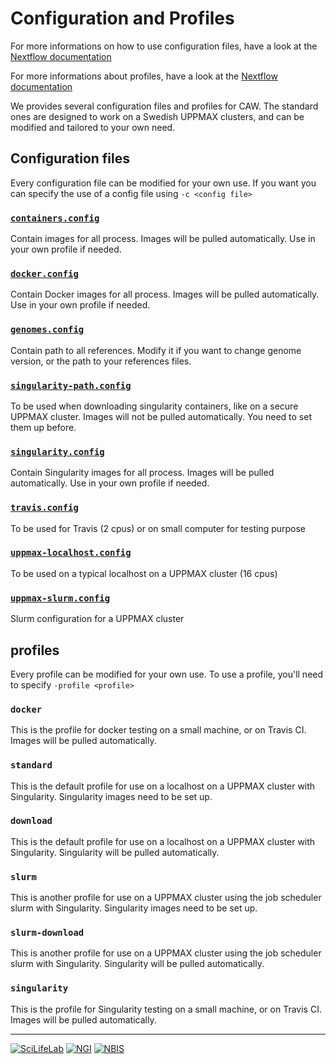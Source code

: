 # Configuration and Profiles

For more informations on how to use configuration files, have a look at the [Nextflow documentation](https://www.nextflow.io/docs/latest/config.html)

For more informations about profiles, have a look at the [Nextflow documentation](https://www.nextflow.io/docs/latest/config.html#config-profiles)

We provides several configuration files and profiles for CAW. The standard ones are designed to work on a Swedish UPPMAX clusters, and can be modified and tailored to your own need.

## Configuration files

Every configuration file can be modified for your own use. If you want you can specify the use of a config file using `-c <config file>`

### [`containers.config`](../configuration/containers.config)

Contain images for all process.
Images will be pulled automatically.
Use in your own profile if needed.

### [`docker.config`](../configuration/docker.config)

Contain Docker images for all process.
Images will be pulled automatically.
Use in your own profile if needed.

### [`genomes.config`](../configuration/genomes.config)

Contain path to all references.
Modify it if you want to change genome version, or the path to your references files.

### [`singularity-path.config`](../configuration/singularity-path.config)

To be used when downloading singularity containers, like on a secure UPPMAX cluster.
Images will not be pulled automatically.
You need to set them up before.

### [`singularity.config`](../configuration/singularity.config)

Contain Singularity images for all process.
Images will be pulled automatically.
Use in your own profile if needed.

### [`travis.config`](../configuration/travis.config)

To be used for Travis (2 cpus) or on small computer for testing purpose

### [`uppmax-localhost.config`](../configuration/uppmax-localhost.config)

To be used on a typical localhost on a UPPMAX cluster (16 cpus)

### [`uppmax-slurm.config`](../configuration/uppmax-slurm.config)

Slurm configuration for a UPPMAX cluster

## profiles

Every profile can be modified for your own use. To use a profile, you'll need to specify `-profile <profile>`

### `docker`

This is the profile for docker testing on a small machine, or on Travis CI.
Images will be pulled automatically.

### `standard`

This is the default profile for use on a localhost on a UPPMAX cluster with Singularity.
Singularity images need to be set up.

### `download`

This is the default profile for use on a localhost on a UPPMAX cluster with Singularity.
Singularity will be pulled automatically.

### `slurm`

This is another profile for use on a UPPMAX cluster using the job scheduler slurm with Singularity.
Singularity images need to be set up.

### `slurm-download`

This is another profile for use on a UPPMAX cluster using the job scheduler slurm with Singularity.
Singularity will be pulled automatically.

### `singularity`

This is the profile for Singularity testing on a small machine, or on Travis CI.
Images will be pulled automatically.

--------------------------------------------------------------------------------

[![](images/SciLifeLab_logo.png "SciLifeLab")][scilifelab-link]
[![](images/NGI_logo.png "NGI")][ngi-link]
[![](images/NBIS_logo.png "NBIS")][nbis-link]

[nbis-link]: https://www.nbis.se/
[ngi-link]: https://ngisweden.scilifelab.se/
[scilifelab-link]: https://www.scilifelab.se/
